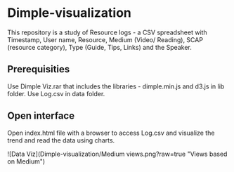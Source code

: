 # Dimple-visualization

This repository is a study of Resource logs - a CSV spreadsheet with Timestamp, User name, Resource, Medium (Video/ Reading), SCAP (resource category), Type (Guide, Tips, Links) and the Speaker.

## Prerequisities

Use Dimple Viz.rar that includes the libraries - dimple.min.js and d3.js in lib folder.
Use Log.csv in data folder.

## Open interface

Open index.html file with a browser to access Log.csv and visualize the trend and read the data using charts.

![Data Viz](Dimple-visualization/Medium views.png?raw=true "Views based on Medium")

